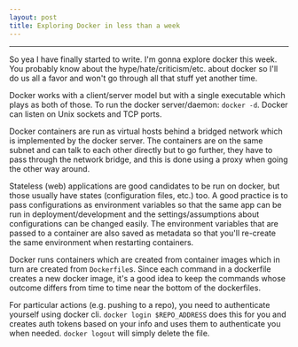 ```yaml
---
layout: post
title: Exploring Docker in less than a week
---
```


-----

<!--- TODO: docker compose, machine, swarm<<] --->

So yea I have finally started to write.
I'm gonna explore docker this week. You probably know about the hype/hate/criticism/etc. about docker so I'll do us all a favor and won't go through all that stuff yet another time.

Docker works with a client/server model but with a single executable which plays as both of those.
To run the docker server/daemon: ```docker -d```. Docker can listen on Unix sockets and TCP ports.

Docker containers are run as virtual hosts behind a bridged network which is implemented by the docker server. The containers are on the same subnet and can talk to each other directly but to go further, they have to pass through the network bridge, and this is done using a proxy when going the other way around.

Stateless (web) applications are good candidates to be run on docker, but those usually have states (configuration files, etc.) too. A good practice is to pass configurations as environment variables so that the same app can be run in deployment/development and the settings/assumptions about configurations can be changed easily. The environment variables that are passed to a container are also saved as metadata so that you'll re-create the same environment when restarting containers.

Docker runs containers which are created from container images which in turn are created from ```Dockerfile```s. Since each command in a dockerfile creates a new docker image, it's a good idea to keep the commands whose outcome differs from time to time near the bottom of the dockerfiles.

For particular actions (e.g. pushing to a repo), you need to authenticate yourself using docker cli. ```docker login $REPO_ADDRESS``` does this for you and creates auth tokens based on your info and uses them to authenticate you when needed. ```docker logout``` will simply delete the file.

